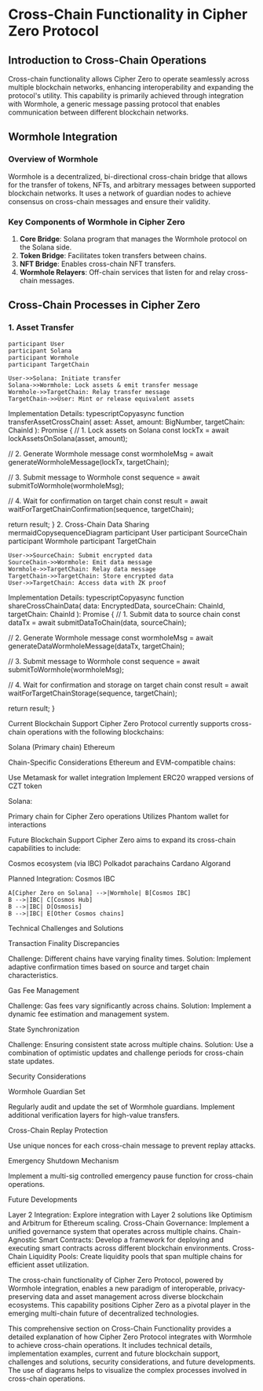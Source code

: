 # Cross-Chain Functionality in Cipher Zero Protocol

## Introduction to Cross-Chain Operations

Cross-chain functionality allows Cipher Zero to operate seamlessly across multiple blockchain networks, enhancing interoperability and expanding the protocol's utility. This capability is primarily achieved through integration with Wormhole, a generic message passing protocol that enables communication between different blockchain networks.

## Wormhole Integration

### Overview of Wormhole

Wormhole is a decentralized, bi-directional cross-chain bridge that allows for the transfer of tokens, NFTs, and arbitrary messages between supported blockchain networks. It uses a network of guardian nodes to achieve consensus on cross-chain messages and ensure their validity.

### Key Components of Wormhole in Cipher Zero

1. **Core Bridge**: Solana program that manages the Wormhole protocol on the Solana side.
2. **Token Bridge**: Facilitates token transfers between chains.
3. **NFT Bridge**: Enables cross-chain NFT transfers.
4. **Wormhole Relayers**: Off-chain services that listen for and relay cross-chain messages.

## Cross-Chain Processes in Cipher Zero

### 1. Asset Transfer



    participant User
    participant Solana
    participant Wormhole
    participant TargetChain

    User->>Solana: Initiate transfer
    Solana->>Wormhole: Lock assets & emit transfer message
    Wormhole->>TargetChain: Relay transfer message
    TargetChain->>User: Mint or release equivalent assets


Implementation Details:
typescriptCopyasync function transferAssetCrossChain(
  asset: Asset,
  amount: BigNumber,
  targetChain: ChainId
): Promise<TransferResult> {
  // 1. Lock assets on Solana
  const lockTx = await lockAssetsOnSolana(asset, amount);

  // 2. Generate Wormhole message
  const wormholeMsg = await generateWormholeMessage(lockTx, targetChain);

  // 3. Submit message to Wormhole
  const sequence = await submitToWormhole(wormholeMsg);

  // 4. Wait for confirmation on target chain
  const result = await waitForTargetChainConfirmation(sequence, targetChain);

  return result;
}
2. Cross-Chain Data Sharing
mermaidCopysequenceDiagram
    participant User
    participant SourceChain
    participant Wormhole
    participant TargetChain

    User->>SourceChain: Submit encrypted data
    SourceChain->>Wormhole: Emit data message
    Wormhole->>TargetChain: Relay data message
    TargetChain->>TargetChain: Store encrypted data
    User->>TargetChain: Access data with ZK proof


Implementation Details:
typescriptCopyasync function shareCrossChainData(
  data: EncryptedData,
  sourceChain: ChainId,
  targetChain: ChainId
): Promise<DataSharingResult> {
  // 1. Submit data to source chain
  const dataTx = await submitDataToChain(data, sourceChain);

  // 2. Generate Wormhole message
  const wormholeMsg = await generateDataWormholeMessage(dataTx, targetChain);

  // 3. Submit message to Wormhole
  const sequence = await submitToWormhole(wormholeMsg);

  // 4. Wait for confirmation and storage on target chain
  const result = await waitForTargetChainStorage(sequence, targetChain);

  return result;
}


Current Blockchain Support
Cipher Zero Protocol currently supports cross-chain operations with the following blockchains:

Solana (Primary chain)
Ethereum


Chain-Specific Considerations
Ethereum and EVM-compatible chains:

Use Metamask for wallet integration
Implement ERC20 wrapped versions of CZT token

Solana:

Primary chain for Cipher Zero operations
Utilizes Phantom wallet for interactions

Future Blockchain Support
Cipher Zero aims to expand its cross-chain capabilities to include:

Cosmos ecosystem (via IBC)
Polkadot parachains
Cardano
Algorand

Planned Integration: Cosmos IBC

    A[Cipher Zero on Solana] -->|Wormhole| B[Cosmos IBC]
    B -->|IBC| C[Cosmos Hub]
    B -->|IBC| D[Osmosis]
    B -->|IBC| E[Other Cosmos chains]
Technical Challenges and Solutions

Transaction Finality Discrepancies

Challenge: Different chains have varying finality times.
Solution: Implement adaptive confirmation times based on source and target chain characteristics.


Gas Fee Management

Challenge: Gas fees vary significantly across chains.
Solution: Implement a dynamic fee estimation and management system.


State Synchronization

Challenge: Ensuring consistent state across multiple chains.
Solution: Use a combination of optimistic updates and challenge periods for cross-chain state updates.



Security Considerations

Wormhole Guardian Set

Regularly audit and update the set of Wormhole guardians.
Implement additional verification layers for high-value transfers.


Cross-Chain Replay Protection

Use unique nonces for each cross-chain message to prevent replay attacks.


Emergency Shutdown Mechanism

Implement a multi-sig controlled emergency pause function for cross-chain operations.



Future Developments

Layer 2 Integration: Explore integration with Layer 2 solutions like Optimism and Arbitrum for Ethereum scaling.
Cross-Chain Governance: Implement a unified governance system that operates across multiple chains.
Chain-Agnostic Smart Contracts: Develop a framework for deploying and executing smart contracts across different blockchain environments.
Cross-Chain Liquidity Pools: Create liquidity pools that span multiple chains for efficient asset utilization.

The cross-chain functionality of Cipher Zero Protocol, powered by Wormhole integration, enables a new paradigm of interoperable, privacy-preserving data and asset management across diverse blockchain ecosystems. This capability positions Cipher Zero as a pivotal player in the emerging multi-chain future of decentralized technologies.

This comprehensive section on Cross-Chain Functionality provides a detailed explanation of how Cipher Zero Protocol integrates with Wormhole to achieve cross-chain operations. It includes technical details, implementation examples, current and future blockchain support, challenges and solutions, security considerations, and future developments. The use of diagrams helps to visualize the complex processes involved in cross-chain operations.
